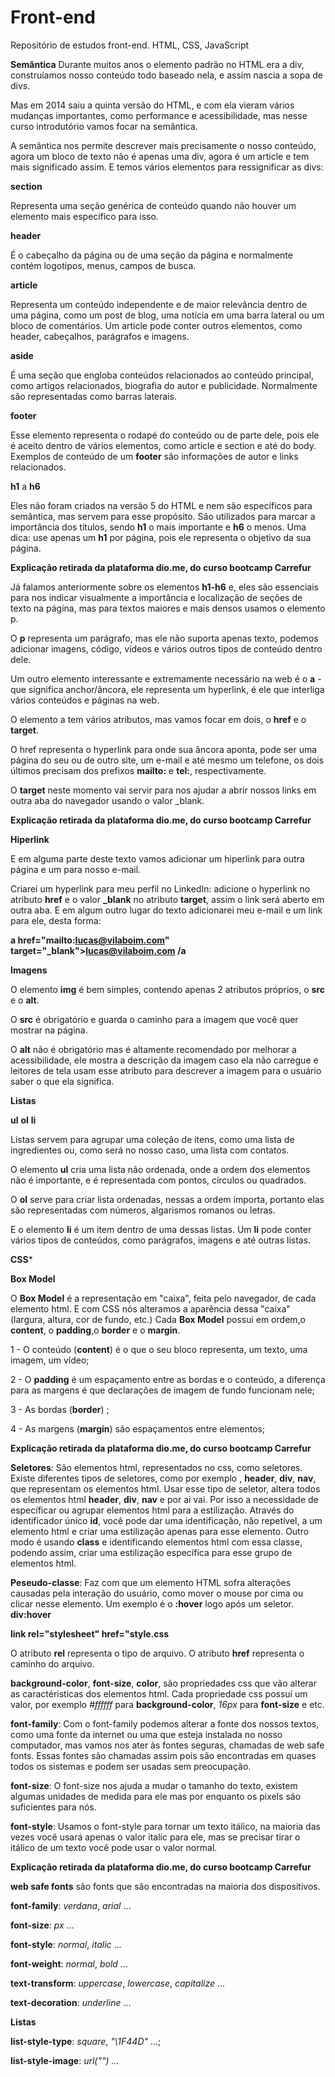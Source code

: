 # Front-end
Repositório de estudos front-end. HTML, CSS, JavaScript

**Semântica**
Durante muitos anos o elemento padrão no HTML era a div, construíamos nosso conteúdo todo baseado nela, e assim nascia a sopa de divs.

Mas em 2014 saiu a quinta versão do HTML, e com ela vieram vários mudanças importantes, como performance e acessibilidade, mas nesse curso introdutório vamos focar na semântica.

A semântica nos permite descrever mais precisamente o nosso conteúdo, agora um bloco de texto não é apenas uma div, agora é um article e tem mais significado assim. E temos vários elementos para ressignificar as divs:

**section**

Representa uma seção genérica de conteúdo quando não houver um elemento mais específico para isso.

**header**

É o cabeçalho da página ou de uma seção da página e normalmente contém logotipos, menus, campos de busca.

**article**

Representa um conteúdo independente e de maior relevância dentro de uma página, como um post de blog, uma notícia em uma barra lateral ou um bloco de comentários. Um article pode conter outros elementos, como header, cabeçalhos, parágrafos e imagens.

**aside**

É uma seção que engloba conteúdos relacionados ao conteúdo principal, como artigos relacionados, biografia do autor e publicidade. Normalmente são representadas como barras laterais.

**footer**

Esse elemento representa o rodapé do conteúdo ou de parte dele, pois ele é aceito dentro de vários elementos, como article e section e até do body. Exemplos de conteúdo de um **footer** são informações de autor e links relacionados.

**h1** a **h6**

Eles não foram criados na versão 5 do HTML e nem são específicos para semântica, mas servem para esse propósito. São utilizados para marcar a importância dos títulos, sendo **h1** o mais importante e **h6** o menos. Uma dica: use apenas um **h1** por página, pois ele representa o objetivo da sua página.
 
**Explicação retirada da plataforma dio.me, do curso bootcamp Carrefur**
 
Já falamos anteriormente sobre os elementos **h1-h6** e, eles são essenciais para nos indicar visualmente a importância e localização de seções de texto na página, mas para textos maiores e mais densos usamos o elemento p.

O **p** representa um parágrafo, mas ele não suporta apenas texto, podemos adicionar imagens, código, vídeos e vários outros tipos de conteúdo dentro dele.

Um outro elemento interessante e extremamente necessário na web é o **a** - que significa anchor/âncora, ele representa um hyperlink, é ele que interliga vários conteúdos e páginas na web.

O elemento a tem vários atributos, mas vamos focar em dois, o **href** e o **target**.

O href representa o hyperlink para onde sua âncora aponta, pode ser uma página do seu ou de outro site, um e-mail e até mesmo um telefone, os dois últimos precisam dos prefixos **mailto:** e **tel:**, respectivamente.

O **target** neste momento vai servir para nos ajudar a abrir nossos links em outra aba do navegador usando o valor _blank.

**Explicação retirada da plataforma dio.me, do curso bootcamp Carrefur**

**Hiperlink**

E em alguma parte deste texto vamos adicionar um hiperlink para outra página e um para nosso e-mail.

Criarei um hyperlink para meu perfil no LinkedIn: adicione o hyperlink no atributo **href** e o valor **_blank** no atributo **target**, assim o link será aberto em outra aba. E em algum outro lugar do texto adicionarei meu e-mail e um link para ele, desta forma:

**a href="mailto:lucas@vilaboim.com" target="_blank">lucas@vilaboim.com /a**

**Imagens**

O elemento **img** é bem simples, contendo apenas 2 atributos próprios, o **src** e o **alt**.

O **src** é obrigatório e guarda o caminho para a imagem que você quer mostrar na página.

O **alt** não é obrigatório mas é altamente recomendado por melhorar a acessibilidade, ele mostra a descrição da imagem caso ela não carregue e leitores de tela usam esse atributo para descrever a imagem para o usuário saber o que ela significa.

**Listas**

**ul** **ol** **li**

Listas servem para agrupar uma coleção de itens, como uma lista de ingredientes ou, como será no nosso caso, uma lista com contatos.

O elemento **ul** cria uma lista não ordenada, onde a ordem dos elementos não é importante, e é representada com pontos, círculos ou quadrados.

O **ol** serve para criar lista ordenadas, nessas a ordem importa, portanto elas são representadas com números, algarismos romanos ou letras.

E o elemento **li** é um item dentro de uma dessas listas. Um **li** pode conter vários tipos de conteúdos, como parágrafos, imagens e até outras listas.

**CSS***

**Box Model**

O **Box Model** é a representação em "caixa", feita pelo navegador, de cada elemento html. E com CSS nós alteramos a aparência dessa "caixa" (largura, altura, cor de fundo, etc.) Cada **Box Model** possui em ordem,o **content**, o **padding**,o **border** e o **margin**.

1 - O conteúdo (**content**) é o que o seu bloco representa, um texto, uma imagem, um vídeo;

2 - O **padding** é um espaçamento entre as bordas e o conteúdo, a diferença para as margens é que declarações de imagem de fundo funcionam nele;

3 - As bordas (**border**) ;

4 - As margens (**margin**) são espaçamentos entre elementos;


**Explicação retirada da plataforma dio.me, do curso bootcamp Carrefur**

**Seletores**:
São elementos html, representados no css, como seletores. Existe diferentes tipos de seletores, como por exemplo , **header**, **div**, **nav**, que representam os elementos html. Usar esse tipo de seletor, altera todos os elementos html **header**, **div**, **nav** e por ai vai. Por isso a necessidade de específicar ou agrupar elementos html para a estilização. Através do identificador único **id**, você pode dar uma identificação, não repetível, a um elemento html e criar uma estilização apenas para esse elemento. Outro modo é usando **class** e identificando elementos html com essa classe, podendo assim, criar uma estilização específica para esse grupo de elementos html. 

**Peseudo-classe**: Faz com que um elemento HTML sofra alterações causadas pela interação do usuário, como mover o mouse por cima ou clicar nesse elemento. Um exemplo é o **:hover** logo após um seletor. **div:hover**

**link rel="stylesheet" href="style.css**

O atributo **rel** representa o tipo de arquivo.
O atributo **href** representa o caminho do arquivo.

**background-color**, **font-size**, **color**, são propriedades css que vão alterar as caractéristicas dos elementos html. Cada propriedade css possuí um valor, por exemplo *#ffffff* para **background-color**, *16px* para **font-size** e etc. 

**font-family**: Com o font-family podemos alterar a fonte dos nossos textos, como uma fonte da internet ou uma que esteja instalada no nosso computador, mas vamos nos ater às fontes seguras, chamadas de web safe fonts. Essas fontes são chamadas assim pois são encontradas em quases todos os sistemas e podem ser usadas sem preocupação.

**font-size**: O font-size nos ajuda a mudar o tamanho do texto, existem algumas unidades de medida para ele mas por enquanto os pixels são suficientes para nós.

**font-style**: Usamos o font-style para tornar um texto itálico, na maioria das vezes você usará apenas o valor italic para ele, mas se precisar tirar o itálico de um texto você pode usar o valor normal.

**Explicação retirada da plataforma dio.me, do curso bootcamp Carrefur**

**web safe fonts** são fonts que são encontradas na maioria dos dispositivos.

**font-family**: *verdana*, *arial* ...

**font-size**: *px* ...

**font-style**: *normal*, *italic* ...

**font-weight**: *normal*, *bold* ...

**text-transform**: *uppercase*, *lowercase*, *capitalize* ...

**text-decoration**: *underline* ... 

**Listas**

**list-style-type**: *square*, *"\1F44D"* ...;

**list-style-image**: *url("") ...*


